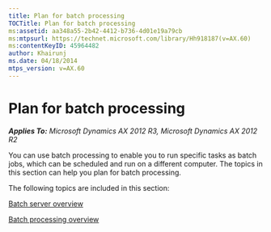 ```yaml
---
title: Plan for batch processing
TOCTitle: Plan for batch processing
ms:assetid: aa348a55-2b42-4412-b736-4d01e19a79cb
ms:mtpsurl: https://technet.microsoft.com/library/Hh918187(v=AX.60)
ms:contentKeyID: 45964482
author: Khairunj
ms.date: 04/18/2014
mtps_version: v=AX.60
---
```


# Plan for batch processing 


_**Applies To:** Microsoft Dynamics AX 2012 R3, Microsoft Dynamics AX 2012 R2_

You can use batch processing to enable you to run specific tasks as batch jobs, which can be scheduled and run on a different computer. The topics in this section can help you plan for batch processing.

The following topics are included in this section:

[Batch server overview](batch-server-overview.md)

[Batch processing overview](batch-processing-overview.md)

  



